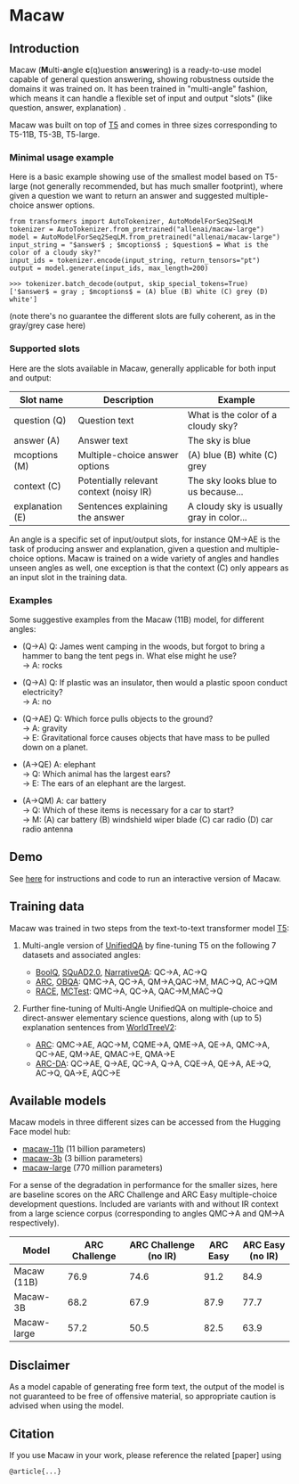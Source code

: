 # Macaw

## Introduction

Macaw (<b>M</b>ulti-<b>a</b>ngle <b>c</b>(q)uestion <b>a</b>ns<b>w</b>ering) is a ready-to-use model capable of general 
question answering, showing robustness outside the domains it was 
trained on. It has been trained in "multi-angle" fashion, which means it can handle a flexible set of input
and output "slots" (like question, answer, explanation) .

Macaw was built on top of [T5](https://github.com/google-research/text-to-text-transfer-transformer) and 
comes in three sizes corresponding to T5-11B, T5-3B, T5-large.

### Minimal usage example

Here is a basic example showing use of the smallest model based on T5-large (not generally recommended, but has much 
smaller footprint), where given a question we want to return an answer and suggested multiple-choice answer options.

```buildoutcfg
from transformers import AutoTokenizer, AutoModelForSeq2SeqLM
tokenizer = AutoTokenizer.from_pretrained("allenai/macaw-large")
model = AutoModelForSeq2SeqLM.from_pretrained("allenai/macaw-large")
input_string = "$answer$ ; $mcoptions$ ; $question$ = What is the color of a cloudy sky?"
input_ids = tokenizer.encode(input_string, return_tensors="pt")
output = model.generate(input_ids, max_length=200)

>>> tokenizer.batch_decode(output, skip_special_tokens=True)
['$answer$ = gray ; $mcoptions$ = (A) blue (B) white (C) grey (D) white']
```

(note there's no guarantee the different slots are fully coherent, as in the gray/grey case here)

### Supported slots

Here are the slots available in Macaw, generally applicable for both input and output:

| Slot name | Description | Example | 
|---|---|---|
|question (Q) | Question text | What is the color of a cloudy sky? |
|answer (A) | Answer text | The sky is blue |
|mcoptions (M) | Multiple-choice answer options |  (A) blue (B) white (C) grey |
|context (C) | Potentially relevant context (noisy IR) | The sky looks blue to us because... |
|explanation (E) | Sentences explaining the answer | A cloudy sky is usually gray in color... |

An angle is a specific set of input/output slots, for instance QM->AE is the task of producing answer and explanation,
given a question and multiple-choice options. Macaw is trained on a wide variety of angles and handles unseen angles
as well, one exception is that the context (C) only appears as an input slot in the training data.

### Examples

Some suggestive examples from the Macaw (11B) model, for different angles:

  * (Q→A) Q: James went camping in the woods, but forgot to bring a hammer to bang the tent pegs in. What else might he use? <br> 
  → A: rocks

  * (Q→A) Q: If plastic was an insulator, then would a plastic spoon conduct electricity? <br>
  → A: no

  * (Q→AE) Q: Which force pulls objects to the ground? <br>
  → A: gravity <br>
  → E: Gravitational force causes objects that have mass to be pulled down on a planet.

  * (A→QE) A: elephant <br>
  → Q: Which animal has the largest ears? <br>
  → E: The ears of an elephant are the largest.

  * (A→QM) A: car battery <br>
  → Q: Which of these items is necessary for a car to start? <br>
  → M: (A) car battery (B) windshield wiper blade (C) car radio (D) car radio antenna


## Demo

See [here](demo/README.md) for instructions and code to run an interactive version of Macaw.

## Training data

Macaw was trained in two steps from the text-to-text transformer 
model [T5](https://github.com/google-research/text-to-text-transfer-transformer):

   1. Multi-angle version of [UnifiedQA](https://github.com/allenai/unifiedqa) by fine-tuning T5
   on the following 7 datasets and associated angles:
       * [BoolQ](https://github.com/google-research-datasets/boolean-questions), 
       [SQuAD2.0](https://rajpurkar.github.io/SQuAD-explorer), 
       [NarrativeQA](https://github.com/deepmind/narrativeqa): QC→A, AC→Q
       * [ARC](https://allenai.org/data/arc), [OBQA](https://allenai.org/data/open-book-qa): 
       QMC→A, QC→A, QM→A,QAC→M, MAC→Q, AC→QM
       * [RACE](https://www.cs.cmu.edu/~glai1/data/race/), 
       [MCTest](https://mattr1.github.io/mctest/): QMC→A, QC→A, QAC→M,MAC→Q
       
   2. Further fine-tuning of Multi-Angle UnifiedQA on multiple-choice and direct-answer elementary science questions, 
   along with (up to 5) explanation sentences from [WorldTreeV2](http://cognitiveai.org/explanationbank/): 
       * [ARC](https://allenai.org/data/arc): QMC→AE, AQC→M, CQME→A, QME→A, QE→A, QMC→A, QC→AE, QM→AE, QMAC→E, QMA→E
       * [ARC-DA](https://allenai.org/data/arc-da): QC→AE, Q→AE, QC→A, Q→A, CQE→A, QE→A, AE→Q, AC→Q, QA→E, AQC→E
   
## Available models

Macaw models in three different sizes can be accessed from the Hugging Face model hub:

   * [macaw-11b](https://huggingface.co/allenai/macaw-11b)  (11 billion parameters)
   * [macaw-3b](https://huggingface.co/allenai/macaw-3b)  (3 billion parameters)
   * [macaw-large](https://huggingface.co/allenai/macaw-3b)  (770 million parameters)

For a sense of the degradation in performance for the smaller sizes, here are baseline scores on the ARC Challenge and 
ARC Easy multiple-choice development questions. Included are variants with and without IR context from a large science 
corpus (corresponding to angles QMC->A and QM->A respectively).

|Model | ARC Challenge | ARC Challenge (no IR) | ARC Easy | ARC Easy (no IR)|
|---|---|---|---|---|
|Macaw (11B) | 76.9 | 74.6 | 91.2 | 84.9|
|Macaw-3B | 68.2 | 67.9 | 87.9 |  77.7|
|Macaw-large | 57.2 | 50.5 | 82.5 | 63.9|

## Disclaimer

As a model capable of generating free form text, the output of the model is not guaranteed to be free of
offensive material, so appropriate caution is advised when using the model.

## Citation

If you use Macaw in your work, please reference the related [paper] using

```buildoutcfg
@article{...}
```
